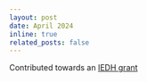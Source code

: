 ```yaml
---
layout: post
date: April 2024
inline: true
related_posts: false
---
```


Contributed towards an [IEDH grant](https://edh.udel.edu/)
